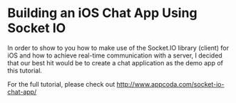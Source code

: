 # Building an iOS Chat App Using Socket IO

In order to show to you how to make use of the Socket.IO library (client) for iOS and how to achieve real-time communication with a server, I decided that our best hit would be to create a chat application as the demo app of this tutorial. 

For the full tutorial, please check out http://www.appcoda.com/socket-io-chat-app/
